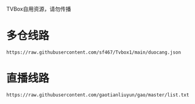 TVBox自用资源，请勿传播


# 多仓线路
`https://raw.githubusercontent.com/sf467/Tvbox1/main/duocang.json`
# 直播线路
`https://raw.githubusercontent.com/gaotianliuyun/gao/master/list.txt`
